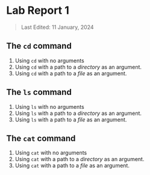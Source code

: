 # Lab Report 1
> Last Edited: 11 January, 2024

## The `cd` command
1. Using `cd` with no arguments
2. Using `cd` with a path to a *directory* as an argument.
3. Using `cd` with a path to a *file* as an argument.

## The `ls` command
1. Using `ls` with no arguments
2. Using `ls` with a path to a *directory* as an argument.
3. Using `ls` with a path to a *file* as an argument.

## The `cat` command
1. Using `cat` with no arguments
2. Using `cat` with a path to a *directory* as an argument.
3. Using `cat` with a path to a *file* as an argument.

